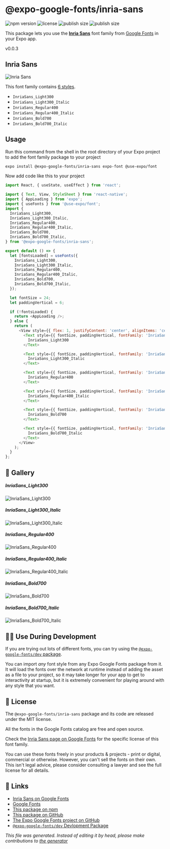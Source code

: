 # @expo-google-fonts/inria-sans

![npm version](https://flat.badgen.net/npm/v/@expo-google-fonts/inria-sans)
![license](https://flat.badgen.net/github/license/expo/google-fonts)
![publish size](https://flat.badgen.net/packagephobia/install/@expo-google-fonts/inria-sans)
![publish size](https://flat.badgen.net/packagephobia/publish/@expo-google-fonts/inria-sans)

This package lets you use the [**Inria Sans**](https://fonts.google.com/specimen/Inria+Sans) font family from [Google Fonts](https://fonts.google.com/) in your Expo app.

v0.0.3

## Inria Sans

![Inria Sans](./font-family.png)

This font family contains [6 styles](#gallery).

- `InriaSans_Light300`
- `InriaSans_Light300_Italic`
- `InriaSans_Regular400`
- `InriaSans_Regular400_Italic`
- `InriaSans_Bold700`
- `InriaSans_Bold700_Italic`

## Usage

Run this command from the shell in the root directory of your Expo project to add the font family package to your project
```sh
expo install @expo-google-fonts/inria-sans expo-font @use-expo/font
```

Now add code like this to your project
```js
import React, { useState, useEffect } from 'react';

import { Text, View, StyleSheet } from 'react-native';
import { AppLoading } from 'expo';
import { useFonts } from '@use-expo/font';
import {
  InriaSans_Light300,
  InriaSans_Light300_Italic,
  InriaSans_Regular400,
  InriaSans_Regular400_Italic,
  InriaSans_Bold700,
  InriaSans_Bold700_Italic,
} from '@expo-google-fonts/inria-sans';

export default () => {
  let [fontsLoaded] = useFonts({
    InriaSans_Light300,
    InriaSans_Light300_Italic,
    InriaSans_Regular400,
    InriaSans_Regular400_Italic,
    InriaSans_Bold700,
    InriaSans_Bold700_Italic,
  });

  let fontSize = 24;
  let paddingVertical = 6;

  if (!fontsLoaded) {
    return <AppLoading />;
  } else {
    return (
      <View style={{ flex: 1, justifyContent: 'center', alignItems: 'center' }}>
        <Text style={{ fontSize, paddingVertical, fontFamily: 'InriaSans_Light300' }}>
          InriaSans_Light300
        </Text>

        <Text style={{ fontSize, paddingVertical, fontFamily: 'InriaSans_Light300_Italic' }}>
          InriaSans_Light300_Italic
        </Text>

        <Text style={{ fontSize, paddingVertical, fontFamily: 'InriaSans_Regular400' }}>
          InriaSans_Regular400
        </Text>

        <Text style={{ fontSize, paddingVertical, fontFamily: 'InriaSans_Regular400_Italic' }}>
          InriaSans_Regular400_Italic
        </Text>

        <Text style={{ fontSize, paddingVertical, fontFamily: 'InriaSans_Bold700' }}>
          InriaSans_Bold700
        </Text>

        <Text style={{ fontSize, paddingVertical, fontFamily: 'InriaSans_Bold700_Italic' }}>
          InriaSans_Bold700_Italic
        </Text>
      </View>
    );
  }
};

```

## 🔡 Gallery

##### InriaSans_Light300
![InriaSans_Light300](./3bde5e08b5ec7274f1c28704b62bd581c28724f8cf4412d56a9e24435e927789.ttf.png)

##### InriaSans_Light300_Italic
![InriaSans_Light300_Italic](./e33d8e62a895c0402146425676e4254906218e07c6adde8532ae0f436aff96ae.ttf.png)

##### InriaSans_Regular400
![InriaSans_Regular400](./78a5989461a98cf7daa6612f5b9240f06cf592fcaeb0684a49a73d5616085753.ttf.png)

##### InriaSans_Regular400_Italic
![InriaSans_Regular400_Italic](./dea0c172e0ec1669869a55587b188534d474341d049a62012e316cdd79e82f22.ttf.png)

##### InriaSans_Bold700
![InriaSans_Bold700](./7747b367f8106ba29552aff3126864e3d6b20c008e33d214252ca30fff47f65c.ttf.png)

##### InriaSans_Bold700_Italic
![InriaSans_Bold700_Italic](./70544f369add81b1bf7a0b8f3d4108c7bdca0f1426f9251c47d8d54ae6820b90.ttf.png)


## 👩‍💻 Use During Development

If you are trying out lots of different fonts, you can try using the [`@expo-google-fonts/dev` package](https://github.com/expo/google-fonts/tree/master/font-packages/dev#readme).

You can import *any* font style from any Expo Google Fonts package from it. It will load the fonts
over the network at runtime instead of adding the asset as a file to your project, so it may take longer
for your app to get to interactivity at startup, but it is extremely convenient
for playing around with any style that you want.

## 📖 License

The `@expo-google-fonts/inria-sans` package and its code are released under the MIT license.

All the fonts in the Google Fonts catalog are free and open source.

Check the [Inria Sans page on Google Fonts](https://fonts.google.com/specimen/Inria+Sans) for the specific license of this font family.

You can use these fonts freely in your products & projects - print or digital, commercial or otherwise. However, you can't sell the fonts on their own. This isn't legal advice, please consider consulting a lawyer and see the full license for all details.

## 🔗 Links

- [Inria Sans on Google Fonts](https://fonts.google.com/specimen/Inria+Sans)
- [Google Fonts](https://fonts.google.com/)
- [This package on npm](https://www.npmjs.com/package/@expo-google-fonts/inria-sans)
- [This package on GitHub](https://github.com/expo/google-fonts/tree/master/font-packages/inria-sans)
- [The Expo Google Fonts project on GitHub](https://github.com/expo/google-fonts)
- [`@expo-google-fonts/dev` Devlopment Package](https://github.com/expo/google-fonts/tree/master/font-packages/dev)


*This file was generated. Instead of editing it by head, please make contributions to [the generator](https://github.com/expo/google-fonts/tree/master/packages/generator)*
